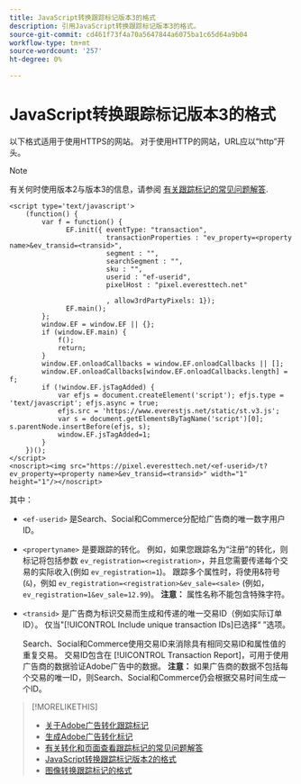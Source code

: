 ```yaml
---
title: JavaScript转换跟踪标记版本3的格式
description: 引用JavaScript转换跟踪标记版本3的格式。
source-git-commit: cd461f73f4a70a5647844a6075ba1c65d64a9b04
workflow-type: tm+mt
source-wordcount: '257'
ht-degree: 0%

---
```


# JavaScript转换跟踪标记版本3的格式

以下格式适用于使用HTTPS的网站。 对于使用HTTP的网站，URL应以“http”开头。

>[!NOTE]
>
>有关何时使用版本2与版本3的信息，请参阅 [有关跟踪标记的常见问题解答](/help/search-social-commerce/tracking/faqs-conversion-page-view-tracking-tags.md).

```
<script type='text/javascript'>
    (function() {
        var f = function() {
              EF.init({ eventType: "transaction",
                        transactionProperties : "ev_property=<property name>&ev_transid=<transid>",
                        segment : "",
                        searchSegment : "",
                        sku : "",
                        userid : "ef-userid",
                        pixelHost : "pixel.everesttech.net"
                        
                        , allow3rdPartyPixels: 1});
              EF.main();
        };
        window.EF = window.EF || {};
        if (window.EF.main) {
            f();
            return;
        }
        window.EF.onloadCallbacks = window.EF.onloadCallbacks || [];
        window.EF.onloadCallbacks[window.EF.onloadCallbacks.length] = f;
        if (!window.EF.jsTagAdded) {
            var efjs = document.createElement('script'); efjs.type = 'text/javascript'; efjs.async = true;
            efjs.src = 'https://www.everestjs.net/static/st.v3.js';
            var s = document.getElementsByTagName('script')[0]; s.parentNode.insertBefore(efjs, s);
            window.EF.jsTagAdded=1;
        }
    })();
</script>
<noscript><img src="https://pixel.everesttech.net/<ef-userid>/t?ev_property=<property name>&ev_transid=<transid>" width="1" height="1"/></noscript>
```

其中：

* `<ef-userid>` 是Search、Social和Commerce分配给广告商的唯一数字用户ID。

* `<propertyname>` 是要跟踪的转化。 例如，如果您跟踪名为“注册”的转化，则标记将包括参数 `ev_registration=<registration>`，并且您需要传递每个交易的实际收入(例如 `ev_registration=1`)。 跟踪多个属性时，将使用&amp;符号(`&`)，例如 `ev_registration=<registration>&ev_sale=<sale>` (例如， `ev_registration=1&ev_sale=12.99`)。 **注意：**  属性名称不能包含特殊字符。

* `<transid>` 是广告商为标识交易而生成和传递的唯一交易ID（例如实际订单ID）。 仅当&quot;[!UICONTROL Include unique transaction IDs]已选择“ ”选项。

   Search、Social和Commerce使用交易ID来消除具有相同交易ID和属性值的重复交易。 交易ID包含在 [!UICONTROL Transaction Report]，可用于使用广告商的数据验证Adobe广告中的数据。 **注意：** 如果广告商的数据不包括每个交易的唯一ID，则Search、Social和Commerce仍会根据交易时间生成一个ID。

<!-- add more links -->

>[!MORELIKETHIS]
>
>* [关于Adobe广告转化跟踪标记](/help/search-social-commerce/tracking/conversion-tracking-advertising.md)
>* [生成Adobe广告转化标记](/help/search-social-commerce/tools/conversion-tag-generate.md)
>* [有关转化和页面查看跟踪标记的常见问题解答](/help/search-social-commerce/tracking/faqs-conversion-page-view-tracking-tags.md)
>* [JavaScript转换跟踪标记版本2的格式](format-conversion-tag-jsv2.md)
>* [图像转换跟踪标记的格式](format-conversion-tag-image.md)

